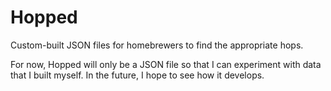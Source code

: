 # Hopped
Custom-built JSON files for homebrewers to find the appropriate hops.

For now, Hopped will only be a JSON file so that I can experiment with data that I built myself. In the future, I hope to see how it develops.
